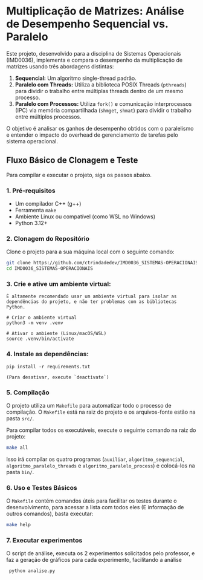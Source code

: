 # Multiplicação de Matrizes: Análise de Desempenho Sequencial vs. Paralelo

Este projeto, desenvolvido para a disciplina de Sistemas Operacionais (IMD0036), implementa e compara o desempenho da multiplicação de matrizes usando três abordagens distintas:

1.  **Sequencial:** Um algoritmo single-thread padrão.
2.  **Paralelo com Threads:** Utiliza a biblioteca POSIX Threads (`pthreads`) para dividir o trabalho entre múltiplas threads dentro de um mesmo processo.
3.  **Paralelo com Processos:** Utiliza `fork()` e comunicação interprocessos (IPC) via memória compartilhada (`shmget`, `shmat`) para dividir o trabalho entre múltiplos processos.

O objetivo é analisar os ganhos de desempenho obtidos com o paralelismo e entender o impacto do overhead de gerenciamento de tarefas pelo sistema operacional.

## Fluxo Básico de Clonagem e Teste

Para compilar e executar o projeto, siga os passos abaixo.

### 1. Pré-requisitos

- Um compilador C++ (g++)
- Ferramenta `make`
- Ambiente Linux ou compatível (como WSL no Windows)
- Python 3.12+

### 2. Clonagem do Repositório

Clone o projeto para a sua máquina local com o seguinte comando:

```bash
git clone https://github.com/ctrindadedev/IMD0036_SISTEMAS-OPERACIONAIS.git
cd IMD0036_SISTEMAS-OPERACIONAIS
```

### 3. **Crie e ative um ambiente virtual:**

    É altamente recomendado usar um ambiente virtual para isolar as dependências do projeto, e não ter problemas com as bibliotecas Python.

    # Criar o ambiente virtual
    python3 -m venv .venv

    # Ativar o ambiente (Linux/macOS/WSL)
    source .venv/bin/activate

### 4. **Instale as dependências:**

    pip install -r requirements.txt
  
    (Para desativar, execute `deactivate`)

### 5. Compilação

O projeto utiliza um `Makefile` para automatizar todo o processo de compilação. O `Makefile` está na raiz do projeto e os arquivos-fonte estão na pasta `src/`.

Para compilar todos os executáveis, execute o seguinte comando na raiz do projeto:

```bash
make all
```

Isso irá compilar os quatro programas (`auxiliar`, `algoritmo_sequencial`, `algoritmo_paralelo_threads` e `algoritmo_paralelo_process`) e colocá-los na pasta `bin/`.

### 6. Uso e Testes Básicos

O `Makefile` contém comandos úteis para facilitar os testes durante o desenvolvimento, para acessar a lista com todos eles (E informação de outros comandos), basta executar:

```bash
make help
```

### 7. Executar experimentos

O script de análise, executa os 2 experimentos solicitados pelo professor, e faz a geração de gráficos para cada experimento, facilitando a análise

```bash
 python analise.py
```
